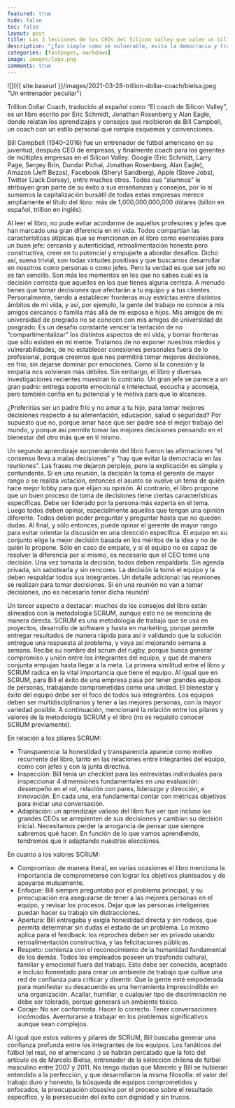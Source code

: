 ```yaml
---
featured: true
hide: false
toc: false
layout: post
title: Las 3 lecciones de los CEOs del Silicon Valley que valen un billón de dólares
description: "¿Tan simple como sé vulnerable, evita la democracia y trabaja en equipo?"
categories: [fastpages, markdown]
image: images/logo.png
comments: true
---
```


![]({{ site.baseurl }}/images/2021-03-28-trillion-dollar-coach/bielsa.jpeg "Un entrenador peculiar")

Trillion Dollar Coach, traducido al español como “El coach de Silicon Valley”, es un libro escrito por Eric Schmidt, Jonathan Rosenberg y Alan Eagle, donde relatan los aprendizajes y consejos que recibieron de Bill Campbell, un coach con un estilo personal que rompía esquemas y convenciones.

Bill Campbell (1940–2016) fue un entrenador de fútbol americano en su juventud, después CEO de empresas, y finalmente coach para los gerentes de múltiples empresas en el Silicon Valley: Google (Eric Schmidt, Larry Page, Sergey Brin, Dundar Pichai, Jonathan Rosenberg, Alan Eagle), Amazon (Jeff Bezos), Facebook (Sheryl Sandberg), Apple (Steve Jobs), Twitter (Jack Dorsey), entre muchos otros. Todos sus “alumnos” le atribuyen gran parte de su éxito a sus enseñanzas y consejos, por lo si sumamos la capitalización bursátil de todas estas empresas merece ampliamente el título del libro: más de 1,000,000,000,000 dólares (billón en español, trillion en inglés).

Al leer el libro, no pude evitar acordarme de aquellos profesores y jefes que han marcado una gran diferencia en mi vida. Todos compartían las características atípicas que se mencionan en el libro como esenciales para un buen jefe: cercanía y autenticidad, retroalimentación honesta pero constructiva, creer en tu potencial y empujarte a abordar desafíos. Dicho así, suena trivial, son todas virtudes positivas y que buscamos desarrollar en nosotros como personas o como jefes. Pero la verdad es que ser jefe no es tan sencillo. Son más los momentos en los que no sabes cuál es la decisión correcta que aquellos en los que tienes alguna certeza. A menudo tienes que tomar decisiones que afectarán a tu equipo y a tus clientes. Personalmente, tiendo a establecer fronteras muy estrictas entre distintos ámbitos de mi vida, y así, por ejemplo, la gente del trabajo no conoce a mis amigos cercanos o familia más allá de mi esposa e hijos. Mis amigos de mi universidad de pregrado no se conocen con mis amigos de universidad de posgrado. Es un desafío constante vencer la tentación de no “compartimentalizar” los distintos aspectos de mi vida, y borrar fronteras que sólo existen en mi mente. Tratamos de no exponer nuestros miedos y vulnerabilidades, de no establecer conexiones personales fuera de lo profesional, porque creemos que nos permitirá tomar mejores decisiones, en frío, sin dejarse dominar por emociones. Como si la conexión y la empatía nos volvieran más débiles. Sin embargo, el libro y diversas investigaciones recientes muestran lo contrario.
Un gran jefe se parece a un gran padre: entrega soporte emocional e intelectual, escucha y aconseja, pero también confía en tu potencial y te motiva para que lo alcances.

¿Preferirías ser un padre frío y no amar a tu hijo, para tomar mejores decisiones respecto a su alimentación, educación, salud o seguridad? Por supuesto que no, porque amar hace que ser padre sea el mejor trabajo del mundo, y porque así permite tomar las mejores decisiones pensando en el bienestar del otro más que en tí mismo.

Un segundo aprendizaje sorprendente del libro fueron las afirmaciones “el consenso lleva a malas decisiones” y “hay que evitar la democracia en las reuniones”. Las frases me dejaron perplejo, pero la explicación es simple y contundente. Si en una reunión, la decisión la toma el gerente de mayor rango o se realiza votación, entonces el asunto se vuelve un tema de quién hace mejor lobby para que elijan su opinión. Al contrario, el libro propone que un buen proceso de toma de decisiones tiene ciertas características específicas. Debe ser liderado por la persona más experta en el tema. Luego todos deben opinar, especialmente aquellos que tengan una opinión diferente. Todos deben poder preguntar y preguntar hasta que no queden dudas. Al final, y sólo entonces, puede opinar el gerente de mayor rango para evitar orientar la discusión en una dirección específica. El equipo en su conjunto elige la mejor decisión basada en los méritos de la idea y no de quién lo propone. Sólo en caso de empate, y si el equipo no es capaz de resolver la diferencia por sí mismo, es necesario que el CEO tome una decisión. Una vez tomada la decisión, todos deben respaldarla. Sin agenda privada, sin sabotearla y sin rencores. La decisión la tomó el equipo y la deben respaldar todos sus integrantes. Un detalle adicional: las reuniones se realizan para tomar decisiones. Si en una reunión no van a tomar decisiones, ¡no es necesario tener dicha reunión!

Un tercer aspecto a destacar: muchos de los consejos del libro están alineados con la metodología SCRUM, aunque esto no se menciona de manera directa. SCRUM es una metodología de trabajo que se usa en proyectos, desarrollo de software y hasta en marketing, porque permite entregar resultados de manera rápida para así ir validando que la solución entregue una respuesta al problema, y vaya así mejorando semana a semana. Recibe su nombre del scrum del rugby, porque busca generar compromiso y unión entre los integrantes del equipo, y que de manera conjunta empujan hasta llegar a la meta. La primera similitud entre el libro y SCRUM radica en la vital importancia que tiene el equipo. Al igual que en SCRUM, para Bill el éxito de una empresa pasa por tener grandes equipos de personas, trabajando comprometidas como una unidad. El bienestar y éxito del equipo debe ser el foco de todos sus integrantes. Los equipos deben ser multidisciplinarios y tener a las mejores personas, con la mayor variedad posible. A continuación, mencionaré la relación entre los pilares y valores de la metodología SCRUM y el libro (no es requisito conocer SCRUM previamente).

En relación a los pilares SCRUM:
* Transparencia: la honestidad y transparencia aparece como motivo recurrente del libro, tanto en las relaciones entre integrantes del equipo, como con jefes y con la junta directiva.
* Inspección: Bill tenía un checklist para las entrevistas individuales para inspeccionar 4 dimensiones fundamentales en una evaluación: desempeño en el rol, relación con pares, liderazgo y dirección, e innovación. En cada una, era fundamental contar con métricas objetivas para iniciar una conversación.
* Adaptación: un aprendizaje valioso del libro fue ver que incluso los grandes CEOs se arrepienten de sus decisiones y cambian su decisión inicial. Necesitamos perder la arrogancia de pensar que siempre sabremos qué hacer. En función de lo que vamos aprendiendo, tendremos que ir adaptando nuestras elecciones.

En cuanto a los valores SCRUM:
* Compromiso: de manera literal, en varias ocasiones el libro menciona la importancia de comprometerse con lograr los objetivos planteados y de apoyarse mutuamente.
* Enfoque: Bill siempre preguntaba por el problema principal, y su preocupación era asegurarse de tener a las mejores personas en el equipo, y revisar los procesos. Dejar que las personas inteligentes puedan hacer su trabajo sin distracciones.
* Apertura: Bill entregaba y exigía honestidad directa y sin rodeos, que permita determinar sin dudas el estado de un problema. Lo mismo aplica para el feedback: los reproches deben ser en privado usando retroalimentación constructiva, y las felicitaciones públicas.
* Respeto: comienza con el reconocimiento de la humanidad fundamental de los demás. Todos los empleados poseen un trasfondo cultural, familiar y emocional fuera del trabajo. Esto debe ser conocido, aceptado e incluso fomentado para crear un ambiente de trabajo que cultive una red de confianza para criticar y disentir. Que la gente esté empoderada para manifestar su desacuerdo es una herramienta imprescindible en una organización. Acallar, humillar, o cualquier tipo de discriminación no debe ser tolerado, porque generará un ambiente tóxico.
* Coraje: No ser conformista. Hacer lo correcto. Tener conversaciones incómodas. Aventurarse a trabajar en los problemas significativos aunque sean complejos.

Al igual que estos valores y pilares de SCRUM, Bill buscaba generar una confianza profunda entre los integrantes de los equipos.
Los fanáticos del fútbol (el real, no el americano :) se habrán percatado que la foto del artículo es de Marcelo Bielsa, entrenador de la selección chilena de fútbol masculino entre 2007 y 2011. No tengo dudas que Marcelo y Bill se hubieran entendido a la perfección, y que desarrollaron la misma filosofía: el valor del trabajo duro y honesto, la búsqueda de equipos comprometidos y enfocados, la preocupación obsesiva por el proceso sobre el resultado específico, y la persecución del éxito con dignidad y sin trucos.